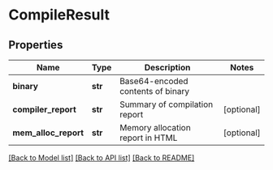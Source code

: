 # CompileResult

## Properties
Name | Type | Description | Notes
------------ | ------------- | ------------- | -------------
**binary** | **str** | Base64-encoded contents of binary | 
**compiler_report** | **str** | Summary of compilation report | [optional] 
**mem_alloc_report** | **str** | Memory allocation report in HTML | [optional] 

[[Back to Model list]](../README.md#documentation-for-models) [[Back to API list]](../README.md#documentation-for-api-endpoints) [[Back to README]](../README.md)



